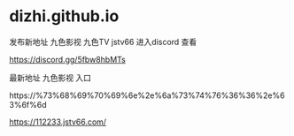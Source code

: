 # dizhi.github.io
发布新地址
九色影视  九色TV jstv66
进入discord 查看

https://discord.gg/5fbw8hbMTs

最新地址 九色影视 入口

https://%73%68%69%70%69%6e%2e%6a%73%74%76%36%36%2e%63%6f%6d


https://112233.jstv66.com/
